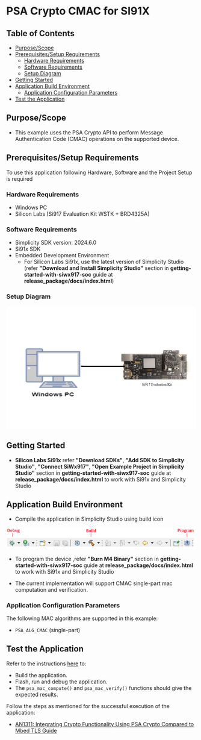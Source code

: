 # PSA Crypto CMAC for SI91X

## Table of Contents

- [Purpose/Scope](#purposescope)
- [Prerequisites/Setup Requirements](#prerequisitessetup-requirements)
  - [Hardware Requirements](#hardware-requirements)
  - [Software Requirements](#software-requirements)
  - [Setup Diagram](#setup-diagram)
- [Getting Started](#getting-started)
- [Application Build Environment](#application-build-environment)
  - [Application Configuration Parameters](#application-configuration-parameters)
- [Test the Application](#test-the-application)

## Purpose/Scope

- This example uses the PSA Crypto API to perform Message Authentication Code (CMAC) operations on the supported device.

## Prerequisites/Setup Requirements

To use this application following Hardware, Software and the Project Setup is required

### Hardware Requirements

  - Windows PC
  - Silicon Labs [Si917 Evaluation Kit WSTK + BRD4325A]

### Software Requirements
  - Simplicity SDK version: 2024.6.0
  - Si91x SDK
  - Embedded Development Environment
    - For Silicon Labs Si91x, use the latest version of Simplicity Studio (refer **"Download and Install Simplicity Studio"** section in **getting-started-with-siwx917-soc** guide at **release_package/docs/index.html**)

### Setup Diagram

 ![Figure: Introduction](resources/readme/image508a.png)

## Getting Started

- **Silicon Labs Si91x** refer **"Download SDKs"**, **"Add SDK to Simplicity Studio"**, **"Connect SiWx917"**, **"Open Example Project in Simplicity Studio"** section in **getting-started-with-siwx917-soc** guide at **release_package/docs/index.html** to work with Si91x and Simplicity Studio

## Application Build Environment

- Compile the application in Simplicity Studio using build icon

![Figure: Build run and Debug](resources/readme/image508c.png)

- To program the device ,refer **"Burn M4 Binary"** section in **getting-started-with-siwx917-soc** guide at **release_package/docs/index.html** to work with Si91x and Simplicity Studio

- The current implementation will support CMAC single-part mac computation and verification.

### Application Configuration Parameters

The following MAC algorithms are supported in this example:

* `PSA_ALG_CMAC` (single-part)

## Test the Application

Refer to the instructions [here](https://docs.silabs.com/wiseconnect/latest/wiseconnect-getting-started/) to:

- Build the application.
- Flash, run and debug the application.
- The `psa_mac_compute()` and `psa_mac_verify()` functions should give the expected results.

Follow the steps as mentioned for the successful execution of the application:

* [AN1311: Integrating Crypto Functionality Using PSA Crypto Compared to Mbed TLS Guide](https://www.silabs.com/documents/public/application-notes/an1311-mbedtls-psa-crypto-porting-guide.pdf)
